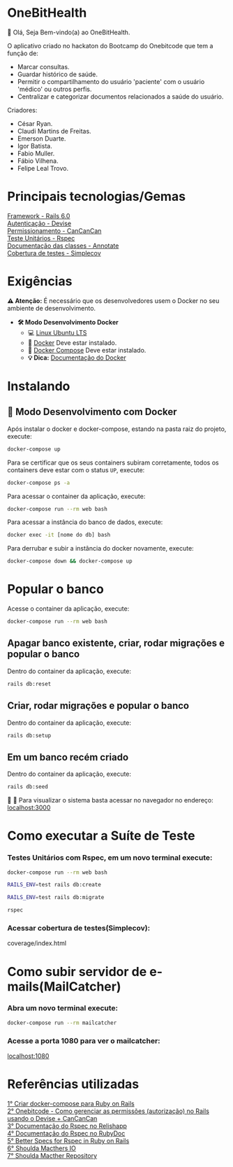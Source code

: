 # OneBitHealth

👋 Olá, Seja Bem-vindo(a) ao OneBitHealth.

O aplicativo criado no hackaton do Bootcamp do Onebitcode que tem a função de:
- Marcar consultas.
- Guardar histórico de saúde.
- Permitir o compartilhamento do usuário 'paciente' com o usuário 'médico' ou outros perfis.
- Centralizar e categorizar documentos relacionados a saúde do usuário.

Criadores:
- César Ryan.
- Claudi Martins de Freitas.
- Emerson Duarte.
- Igor Batista.
- Fabio Muller.
- Fábio Vilhena.
- Felipe Leal Trovo.

# Principais tecnologias/Gemas
[Framework - Rails 6.0](https://rubygems.org/gems/rails/versions/4.2.6?locale=pt-BR)  
[Autenticação - Devise](https://github.com/heartcombo/devise)  
[Permissionamento - CanCanCan](https://github.com/CanCanCommunity/cancancan)  
[Teste Unitários - Rspec](https://github.com/rspec/rspec)  
[Documentação das classes - Annotate](https://github.com/ctran/annotate_models)  
[Cobertura de testes - Simplecov](https://github.com/simplecov-ruby/simplecov)  

# Exigências

**:warning: Atenção:** É necessário que os desenvolvedores usem o Docker no seu ambiente de desenvolvimento.

- **🛠 Modo Desenvolvimento Docker**
    - :computer: [Linux Ubuntu LTS](https://ubuntu.com/download/desktop)
    - 🐳 [Docker](https://docs.docker.com/engine/installation/) Deve estar instalado.
    - 🐳 [Docker Compose](https://docs.docker.com/compose/) Deve estar instalado.
    - **💡 Dica:** [Documentação do Docker](https://docs.docker.com/)

# Instalando

## 🐳 Modo Desenvolvimento com Docker

Após instalar o docker e docker-compose, estando na pasta raiz do projeto, execute:

```sh
docker-compose up
```

Para se certificar que os seus containers subiram corretamente, todos os containers deve estar com o status `UP`, execute:

```sh
docker-compose ps -a
```

Para acessar o container da aplicação, execute:

```sh
docker-compose run --rm web bash
```

Para acessar a instância do banco de dados, execute:

```sh
docker exec -it [nome do db] bash
```

Para derrubar e subir a instância do docker novamente, execute:

```sh
docker-compose down && docker-compose up
```
# Popular o banco
Acesse o container da aplicação, execute:

```sh
docker-compose run --rm web bash
```
## Apagar banco existente, criar, rodar migrações e popular o banco

Dentro do container da aplicação, execute:

```sh
rails db:reset
```
## Criar, rodar migrações e popular o banco

Dentro do container da aplicação, execute:

```sh
rails db:setup
```
## Em um banco recém criado

Dentro do container da aplicação, execute:

```sh
rails db:seed
```

🚀 :clap: Para visualizar o sistema basta acessar no navegador no endereço: [localhost:3000](localhost:3000)

# Como executar a Suíte de Teste

### Testes Unitários com Rspec, em um novo terminal execute:
```sh
docker-compose run --rm web bash
```

```sh
RAILS_ENV=test rails db:create
```

```sh
RAILS_ENV=test rails db:migrate
```

```sh
rspec
```

### Acessar cobertura de testes(Simplecov):
coverage/index.html

# Como subir servidor de e-mails(MailCatcher)

### Abra um novo terminal execute:
```sh
docker-compose run --rm mailcatcher
```
### Acesse a porta 1080 para ver o mailcatcher:
[localhost:1080](localhost:1080)

# Referências utilizadas

[1° Criar docker-compose para Ruby on Rails](https://docs.docker.com/compose/rails/)  
[2° Onebitcode - Como gerenciar as permissões (autorização) no Rails usando o Devise + CanCanCan](https://onebitcode.com/permissoes-de-acesso-rails-usando-devise-e-cancancan/)  
[3° Documentação do Rspec no Relishapp](https://relishapp.com/rspec)  
[4° Documentação do Rspec no RubyDoc](https://rubydoc.info/gems/rspec-rails/frames)  
[5° Better Specs for Rspec in Ruby on Rails](https://rubydoc.info/gems/rspec-rails/frames)  
[6° Shoulda Macthers IO](https://matchers.shoulda.io/)  
[7° Shoulda Macther Repository](https://github.com/thoughtbot/shoulda-matchers)
